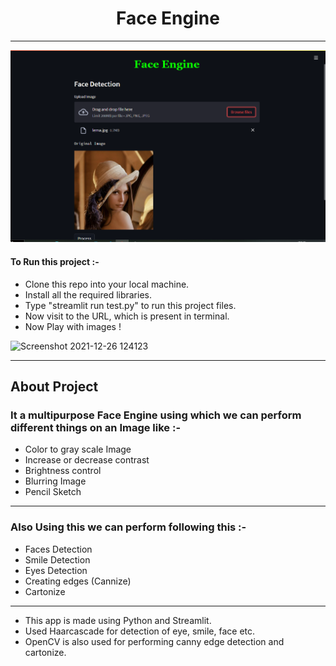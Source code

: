 # <center> Face Engine </center>

__________________________
<center> <img src="eg.png"> </center>

#### To Run this project :-

* Clone this repo into your local machine.
* Install all the required libraries.
* Type "streamlit run test.py" to run this project files. 
* Now visit to the URL, which is present in terminal.
* Now Play with images !



![Screenshot 2021-12-26 124123](https://user-images.githubusercontent.com/70583158/147401514-7af4e458-ab10-4662-9240-eb5846f18b9a.png)

__________________________

## About Project

### It a multipurpose Face Engine using which we can perform different things on  an Image like :-

- Color to gray scale Image
- Increase or decrease contrast
- Brightness control
- Blurring Image
- Pencil Sketch

______________________________

### Also Using this we can perform following this :-

- Faces Detection
- Smile Detection
- Eyes Detection
- Creating edges (Cannize)
- Cartonize

_____________________________

* This app is made using Python and Streamlit.
* Used Haarcascade for detection of eye, smile, face etc.
* OpenCV is also used for performing canny edge detection and cartonize.


